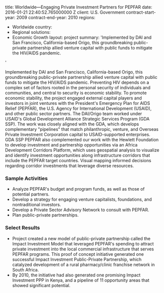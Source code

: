 
title: Worldwide—Engaging Private Investment Partners for PEPFAR
date: 2016-01-21 22:40:52.765000000 Z
client: U.S. Government
contract-start-year: 2009
contract-end-year: 2010
regions:
- Worldwide
country:
- Regional
solutions:
- Economic Growth
layout: project
summary: 'Implemented by DAI and San Francisco, California-based Origo, this groundbreaking
  public-private partnership allied venture capital with public funds to mitigate
  the HIV/AIDS pandemic.

'


Implemented by DAI and San Francisco, California-based Origo, this groundbreaking public-private partnership allied venture capital with public funds to mitigate the HIV/AIDS pandemic. Preventing HIV depends on a complex set of factors rooted in the personal security of individuals and communities, and central to security is economic stability. To promote economic stability, the project engaged external capital players and investors in joint ventures with the President's Emergency Plan for AIDS Relief (PEPFAR), the U.S. Agency for International Development (USAID), and other public sector partners. The DAI/Origo team worked under USAID's Global Development Alliance Strategic Services Program (GDA SSP). The work was closely aligned with the GDA, which develops complementary "pipelines" that match philanthropic, venture, and Overseas Private Investment Corporation capital to USAID-supported enterprises. GDA SSP PEPFAR also complemented our work with the Hewlett Foundation to develop investment and partnership opportunities via an Africa Development Corridors Platform, which uses geospatial analysis to visualize and identify investment opportunities along infrastructure corridors that include the PEPFAR target countries. Visual mapping informed decisions regarding corridor investments that leverage diverse resources.

###  Sample Activities

* Analyze PEPFAR's budget and program funds, as well as those of potential partners.
* Develop a strategy for engaging venture capitalists, foundations, and nontraditional investors.
* Develop a Private Sector Advisory Network to consult with PEPFAR.
* Plan public-private partnerships.

###  Select Results

* Project created a new model of public-private partnership called the Impact Investment Model that leveraged PEPFAR's spending to attract private investment into the local commercial infrastructure that serves PEPFAR programs. This proof of concept initiative generated one successful Impact Investment Public-Private Partnership, which catalyzed development of a rural pharmacy/clinic franchise network in South Africa.
* By 2010, the initiative had also generated one promising Impact Investment PPP in Kenya, and a pipeline of 11 opportunity areas that showed significant potential.

